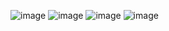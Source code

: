 ![image](https://github.com/alpolcaymis/React/assets/71964088/aaa22fb7-405f-4176-b2b5-cdc3f02e4b02)
![image](https://github.com/alpolcaymis/React/assets/71964088/22ab1a51-b8af-455b-8439-ad03f2375e3d)
![image](https://github.com/alpolcaymis/React/assets/71964088/77de9152-a419-4a22-a7ea-cfefe2ece482)
![image](https://github.com/alpolcaymis/React/assets/71964088/47b6587c-2aa6-40b0-be78-d25082924512)

